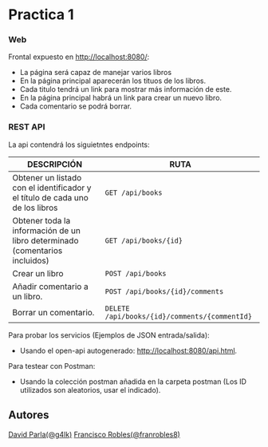 # Practica 1

### Web

Frontal expuesto en [http://localhost:8080/](http://localhost:8080/):

* La página será capaz de manejar varios libros
* En la página principal aparecerán los tituos de los libros.
* Cada titulo tendrá un link para mostrar más información de este.
* En la página principal habrá un link para crear un nuevo libro.
* Cada comentario se podrá borrar.

### REST API

La api contendrá los siguietntes endpoints:

| DESCRIPCIÓN                                                                                      | RUTA                                                          |
|--------------------------------------------------------------------------------------------------|---------------------------------------------------------------|
| Obtener un listado con el identificador y el título de cada uno de los libros                    | ```GET /api/books```                                          |
| Obtener toda la información de un libro determinado (comentarios incluidos)                      | ```GET /api/books/{id}```                                     |
| Crear un libro                                                                                   | ```POST /api/books```                                         |
| Añadir comentario a un libro.                                                                    | ```POST /api/books/{id}/comments```                           |
| Borrar un comentario.                                                                            | ```DELETE /api/books/{id}/comments/{commentId}```             |

Para probar los servicios (Ejemplos de JSON entrada/salida):

* Usando el open-api autogenerado: [http://localhost:8080/api.html](http://localhost:8080/api.html).

Para testear con Postman:

* Usando la colección postman añadida en la carpeta postman (Los ID utilizados son aleatorios, usar el indicado).

## Autores

[David Parla(@g4lk)](https://github.com/g4lk)
[Francisco Robles(@franrobles8)](https://github.com/franrobles8)
